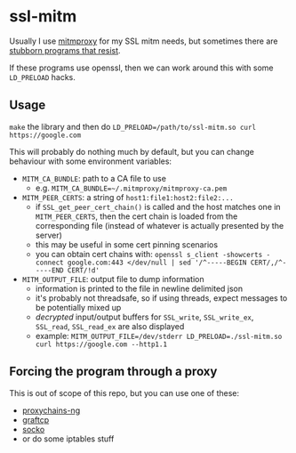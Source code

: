 # ssl-mitm

Usually I use [mitmproxy](https://mitmproxy.org/) for my SSL mitm needs,
but sometimes there are
[stubborn programs that resist](https://docs.mitmproxy.org/stable/concepts-certificates/#certificate-pinning).

If these programs use openssl, then we can work around this with some `LD_PRELOAD` hacks.

## Usage

`make` the library and then do `LD_PRELOAD=/path/to/ssl-mitm.so curl https://google.com`

This will probably do nothing much by default, but you can change behaviour with some environment variables:
* `MITM_CA_BUNDLE`: path to a CA file to use
    * e.g. `MITM_CA_BUNDLE=~/.mitmproxy/mitmproxy-ca.pem`
* `MITM_PEER_CERTS`: a string of `host1:file1:host2:file2:...`
    * if `SSL_get_peer_cert_chain()` is called and the host matches one in `MITM_PEER_CERTS`,
        then the cert chain is loaded from the corresponding file (instead of whatever is actually presented by the server)
    * this may be useful in some cert pinning scenarios
    * you can obtain cert chains with: `openssl s_client -showcerts -connect google.com:443 </dev/null | sed '/^-----BEGIN CERT/,/^-----END CERT/!d'`
* `MITM_OUTPUT_FILE`: output file to dump information
    * information is printed to the file in newline delimited json
    * it's probably not threadsafe, so if using threads, expect messages to be potentially mixed up
    * *decrypted* input/output buffers for `SSL_write`, `SSL_write_ex`, `SSL_read`, `SSL_read_ex` are also displayed
    * example: `MITM_OUTPUT_FILE=/dev/stderr LD_PRELOAD=./ssl-mitm.so curl https://google.com --http1.1`

## Forcing the program through a proxy

This is out of scope of this repo, but you can use one of these:
* [proxychains-ng](https://github.com/rofl0r/proxychains-ng/)
* [graftcp](https://github.com/hmgle/graftcp)
* [socko](https://github.com/lincheney/socko)
* or do some iptables stuff
